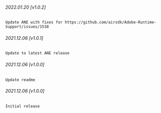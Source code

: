 ###### 2022.01.20 [v1.0.2]

```
Update ANE with fixes for https://github.com/airsdk/Adobe-Runtime-Support/issues/1538
```

###### 2021.12.06 [v1.0.1]

```
Update to latest ANE release
```

###### 2021.12.06 [v1.0.0]

```
Update readme
```

###### 2021.12.06 [v1.0.0]

```
Initial release
```

